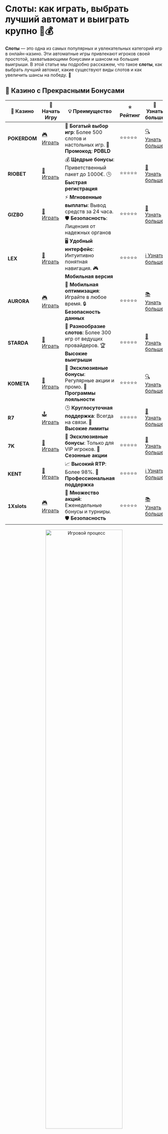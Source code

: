 # Слоты: как играть, выбрать лучший автомат и выиграть крупно 🎰💰

**Слоты** — это одна из самых популярных и увлекательных категорий игр в онлайн-казино. Эти автоматные игры привлекают игроков своей простотой, захватывающими бонусами и шансом на большие выигрыши. В этой статье мы подробно расскажем, что такое **слоты**, как выбрать лучший автомат, какие существуют виды слотов и как увеличить шансы на победу. 🎉

## 🌟 Казино с Прекрасными Бонусами

| 🎲 **Казино** | 🔗 **Начать Игру** | 💡 **Преимущество** | ⭐ **Рейтинг** | 🔗 **Узнать больше** |
|--------------|---------------------|---------------------|----------------|----------------------|
| **POKERDOM**  | [🎮 Играть](https://brandplay.link/4k77v2yx) | 🎉 **Богатый выбор игр**: Более 500 слотов и настольных игр. 🎁 **Промокод**: **PDBLD** | ⭐⭐⭐⭐⭐ | [🔍 Узнать больше](https://brandplay.link/4k77v2yx) |
| **RIOBET**    | [🎰 Играть](https://brandplay.link/7xBLTPyj) | 💰 **Щедрые бонусы**: Приветственный пакет до 1000€. 🕒 **Быстрая регистрация** | ⭐⭐⭐⭐⭐ | [📖 Узнать больше](https://brandplay.link/7xBLTPyj) |
| **GIZBO**     | [🎲 Играть](https://brandplay.link/bprXw4YV) | ⚡ **Мгновенные выплаты**: Вывод средств за 24 часа. 🛡️ **Безопасность**: Лицензия от надежных органов | ⭐⭐⭐⭐⭐ | [📝 Узнать больше](https://brandplay.link/bprXw4YV) |
| **LEX**       | [🤑 Играть](https://brandplay.link/zW4hdDFV) | 🖥️ **Удобный интерфейс**: Интуитивно понятная навигация. 🎮 **Мобильная версия** | ⭐⭐⭐⭐⭐ | [ℹ️ Узнать больше](https://brandplay.link/zW4hdDFV) |
| **AURORA**    | [🎮 Играть](https://10trafic-stat2.com/click/668546556bcc6313411604bd/6766/13032/subaccount) | 📱 **Мобильная оптимизация**: Играйте в любое время. 🔒 **Безопасность данных** | ⭐⭐⭐⭐⭐ | [📚 Узнать больше](https://10trafic-stat2.com/click/668546556bcc6313411604bd/6766/13032/subaccount) |
| **STARDА**    | [🎯 Играть](https://brandplay.link/fB7xwRFL) | 🎰 **Разнообразие слотов**: Более 300 игр от ведущих провайдеров. 🏆 **Высокие выигрыши** | ⭐⭐⭐⭐⭐ | [🔎 Узнать больше](https://brandplay.link/fB7xwRFL) |
| **KOMETA**    | [🎰 Играть](https://brandplay.link/8ZymQJV8) | 🎁 **Эксклюзивные бонусы**: Регулярные акции и промо. 🔄 **Программы лояльности** | ⭐⭐⭐⭐⭐ | [🔍 Узнать больше](https://brandplay.link/8ZymQJV8) |
| **R7**        | [🕹️ Играть](https://brandplay.link/bMd3Yjsw) | 🕒 **Круглосуточная поддержка**: Всегда на связи. 💸 **Высокие лимиты** | ⭐⭐⭐⭐⭐ | [📖 Узнать больше](https://brandplay.link/bMd3Yjsw) |
| **7K**        | [🎲 Играть](https://brandplay.link/BvQyFShp) | 🌟 **Эксклюзивные бонусы**: Только для VIP игроков. 🎉 **Сезонные акции** | ⭐⭐⭐⭐⭐ | [📝 Узнать больше](https://brandplay.link/BvQyFShp) |
| **KENT**      | [🤑 Играть](https://brandplay.link/Fv2WP3js) | 📈 **Высокий RTP**: Более 98%. 💼 **Профессиональная поддержка** | ⭐⭐⭐⭐⭐ | [ℹ️ Узнать больше](https://brandplay.link/Fv2WP3js) |
| **1Xslots**   | [🎮 Играть](https://brandplay.link/hSB1khtr) | 🎉 **Множество акций**: Еженедельные бонусы и турниры. 🛡️ **Безопасность** | ⭐⭐⭐⭐⭐ | [📚 Узнать больше](https://brandplay.link/hSB1khtr) |

<div align="center"> <img src="https://i.pinimg.com/originals/1d/b3/25/1db325483acbe642c6d4e6fdd73a4988.gif" alt="Игровой процесс" width="70%"> </div>
---

## 🚀 Быстрые Выигрыши и Поддержка

| 🎲 **Казино** | 🔗 **Начать Игру** | 💡 **Преимущество** | ⭐ **Рейтинг** | 🔗 **Узнать больше** |
|--------------|---------------------|---------------------|----------------|----------------------|
| **GAMA**      | [🎯 Играть](https://brandplay.link/j6NMKsDz) | 🔍 **Интуитивный интерфейс**: Легкость использования. 🏅 **Престижные турниры** | ⭐⭐⭐⭐☆ | [🔎 Узнать больше](https://brandplay.link/j6NMKsDz) |
| **ONION**     | [🎰 Играть](https://brandplay.link/zBGRVpQ9) | 🤑 **Низкие ставки**: Идеально для начинающих. 🔄 **Быстрые выводы** | ⭐⭐⭐⭐☆ | [🔍 Узнать больше](https://brandplay.link/zBGRVpQ9) |
| **ЧЕМПИОН**   | [🕹️ Играть](https://temon-gter.cfd/go/lRq?p80412p304504pcc44t17455) | 🏅 **Лояльная программа**: Награды за активность. 🎁 **Ежемесячные бонусы** | ⭐⭐⭐⭐☆ | [📖 Узнать больше](https://temon-gter.cfd/go/lRq?p80412p304504pcc44t17455) |
| **VAVADA**    | [🎲 Играть](https://vavadapartner.pro/?promo=ea5c9275-6854-4505-94fc-95ab18221945-linkb2) | 🚀 **Быстрая регистрация**: Начните играть мгновенно. 🔐 **Безопасные транзакции** | ⭐⭐⭐⭐☆ | [📝 Узнать больше](https://vavadapartner.pro/?promo=ea5c9275-6854-4505-94fc-95ab18221945-linkb2) |
| **FRIENDS**   | [🤑 Играть](https://gofriends.mba/linkb2) | 🤝 **Социальные игры**: Играйте с друзьями. 🌐 **Мультиплатформенность** | ⭐⭐⭐⭐☆ | [ℹ️ Узнать больше](https://gofriends.mba/linkb2) |
| **1WIN**      | [🎮 Играть](https://brandplay.link/smXVpBbG) | 🏆 **Спортивные ставки**: Широкий выбор видов спорта. 💵 **Высокие коэффициенты** | ⭐⭐⭐⭐☆ | [📚 Узнать больше](https://brandplay.link/smXVpBbG) |
| **DRIP**      | [🎯 Играть](https://drp-ircp01.com/c07e6a3db) | 🌐 **Инновационные игры**: Новейшие игровые технологии. 🛡️ **Высокая безопасность** | ⭐⭐⭐⭐☆ | [🔎 Узнать больше](https://drp-ircp01.com/c07e6a3db) |
| **JOYCASINO** | [🎰 Играть](https://rpc30.call2me.pro/?/ru/registration?apkpop=0&partner=p24970p3291217pc98f) | 🎁 **Приятные бонусы**: Ежедневные акции и подарки. 🕹️ **Разнообразие игр** | ⭐⭐⭐⭐☆ | [🔍 Узнать больше](https://rpc30.call2me.pro/?/ru/registration?apkpop=0&partner=p24970p3291217pc98f) |
| **PLAYFORTUNA** | [🎮 Играть](https://fortunapromo.net/alt/playfortuna/registration?0dc4a9362a71feb7e3f165fb8e766f70) | 🎉 **Регулярные акции**: Бонусы, фриспины и многое другое. 🏅 **Турниры** | ⭐⭐⭐⭐☆ | [📚 Узнать больше](https://fortunapromo.net/alt/playfortuna/registration?0dc4a9362a71feb7e3f165fb8e766f70) |
| **SYKAA**     | [🤑 Играть](https://s-two-way.com/?source=linkb2&pid=30697) | 💸 **Доступные ставки**: Идеально для новичков. 🎁 **Щедрые бонусы** | ⭐⭐⭐⭐☆ | [🔍 Узнать больше](https://s-two-way.com/?source=linkb2&pid=30697) |

<div align="center"> <img src="https://i.pinimg.com/originals/1d/b3/25/1db325483acbe642c6d4e6fdd73a4988.gif" alt="Игровой процесс" width="70%"> </div>

![Слоты](https://i.pinimg.com/originals/a9/29/6e/a9296ea1cf6a7c20a985e593451f0323.png)

## Что такое слоты?

**Слоты** — это игровые автоматы, которые работают по принципу вращающихся барабанов. Каждый слот имеет несколько барабанов и символов, которые при вращении образуют различные комбинации. Если вы собрали выигрышную комбинацию, вы получаете выплату.

Слоты бывают разных видов, и каждый игрок может найти игру по своему вкусу. Некоторые из них предлагают простые игровые механики, а другие — множество бонусов, бесплатных вращений и множителей.

### Виды слотов:
- **Классические слоты**: Обычно имеют 3 барабана и простые выплаты. Это классические игровые автоматы с минимальными функциями.
- **Видеослоты**: Современные автоматы с более сложной графикой, несколькими линиями выплат и бонусами.
- **Мегавэйс слоты**: Слоты, которые предоставляют множество способов для выигрыша — до 117 649 различных вариантов.
- **Прогрессивные слоты**: Игра с растущим джекпотом, который увеличивается с каждым новым вращением.

## Как выбрать слот для игры?

В мире **слотов** огромное количество игр, и выбор правильного автомата может повлиять на ваши шансы на успех. Вот несколько советов, как выбрать лучший слот:

1. **Определите свой бюджет**: Прежде чем начать, решите, сколько вы готовы потратить на игру. Для этого выберите слот, который соответствует вашему банкроллу и ставкам.
2. **Посмотрите на RTP**: RTP (возврат игроку) — это процент, который слот возвращает игрокам в виде выплат. Ищите слоты с высоким RTP, чтобы увеличить шансы на долгосрочный выигрыш.
3. **Изучите волатильность**: Волатильность слота определяет, как часто и какие суммы выигрыша вы можете получить. Высокая волатильность — большие, но редкие выигрыши, низкая волатильность — частые, но маленькие.
4. **Проверьте бонусы и фриспины**: Слоты с бонусами и бесплатными вращениями часто предоставляют дополнительные возможности для выигрыша, что делает игру более увлекательной и выгодной.

## Как играть в слоты?

Играть в **слоты** — это просто и весело. Вот основные шаги для начала игры:

1. **Выберите слот**: Откройте онлайн-казино и выберите слот, который вам нравится. Вы можете попробовать игру в демо-режиме, чтобы разобраться в её особенностях.
2. **Настройте ставку**: Подберите ставку в зависимости от вашего бюджета. Обычно слоты позволяют выбрать размер ставки на линию и общую ставку.
3. **Запустите барабаны**: Нажмите кнопку "Spin", чтобы начать вращение барабанов. Когда барабаны остановятся, символы, которые совпадут на линиях выплат, принесут вам выигрыш.
4. **Активируйте бонусы**: Если на экране появятся бонусные символы, это активирует дополнительные раунды, такие как бесплатные вращения или множители, которые увеличат ваш выигрыш.

## Преимущества игры в слоты

Почему стоит играть в **слоты**? Вот несколько причин:

- **Простота игры**: Слоты — это одни из самых простых игр в казино. Даже новички могут быстро освоить правила и начать выигрывать.
- **Множество бонусных функций**: Современные слоты часто предлагают бонусные раунды, фриспины и множители, которые увеличивают шансы на крупные выигрыши.
- **Высокие джекпоты**: В некоторых слотах можно выиграть прогрессивные джекпоты, которые растут с каждым новым вращением и могут достигать миллионов.
- **Разнообразие тем**: В **слотах** вы можете найти игры на любой вкус — от классических фруктовых автоматов до современных слотов с темами фантастики, приключений и историй.

## Советы для успешной игры в слоты

Чтобы увеличить шансы на победу в **слотах**, следуйте этим простым советам:

1. **Управляйте своим банкроллом**: Разделите ваш депозит на несколько частей, чтобы не потерять всё сразу. Играйте с умом, не превышая свой лимит.
2. **Используйте бонусы**: Множество казино предлагают бонусы для новых игроков, такие как фриспины или дополнительные средства на счёт. Используйте их, чтобы продлить игру и увеличить шансы на выигрыш.
3. **Выбирайте слоты с высокой волатильностью**: Если вы хотите больших выигрышей, выбирайте слоты с высокой волатильностью. Однако будьте готовы к тому, что выигрыши будут реже.
4. **Тестируйте слоты в демо-режиме**: Прежде чем делать реальные ставки, попробуйте слот в демо-режиме, чтобы разобраться в его особенностях и бонусных функциях.

## Где играть в слоты?

Чтобы наслаждаться игрой в **слоты**, важно выбрать надежное онлайн-казино. Вот на что стоит обратить внимание:

- **Лицензия и безопасность**: Играть нужно только в казино с лицензией, что гарантирует честность игры и защиту ваших данных.
- **Разнообразие слотов**: Убедитесь, что казино предлагает разнообразные слоты от популярных разработчиков, чтобы выбрать игру, которая вам нравится.
- **Акции и бонусы**: Многие казино предлагают бонусы и акции для новых игроков. Это отличный способ получить дополнительные средства для игры.
- **Качество поддержки**: Убедитесь, что в казино есть качественная служба поддержки, которая готова помочь в случае возникновения проблем.

## Преимущества и недостатки слотов

Как и в любой другой игре, **слоты** имеют свои плюсы и минусы.

### Преимущества:
- Простой и доступный интерфейс.
- Множество бонусов и фриспинов.
- Возможность выигрывать большие деньги, особенно в прогрессивных слотах.

### Недостатки:
- Игра полностью зависит от удачи, и нет гарантий выигрыша.
- Некоторые слоты могут требовать отыгрыша бонусов, что ограничивает вашу гибкость.

## Заключение

**Слоты** — это увлекательные и захватывающие игры, которые предлагают игрокам шанс на крупные выигрыши. Благодаря разнообразию тем, бонусным функциям и прогрессивным джекпотам, **слоты** остаются одной из самых популярных категорий игр в онлайн-казино. 🎰💥

Не забывайте управлять своим банкроллом, выбирать игры с хорошими бонусами и наслаждаться процессом игры! Удачи и больших выигрышей! 🍀🎉
